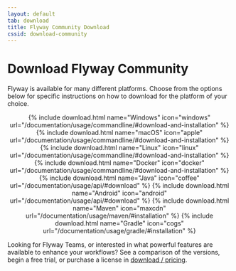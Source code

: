 ```yaml
---
layout: default
tab: download
title: Flyway Community Download
cssid: download-community
---
```


# Download Flyway Community

Flyway is available for many different platforms. Choose from the options below for specific instructions on how to download for the platform of your choice.

<div class="row" style="text-align: center">
    <div class="col-md-2"></div>
    {% include download.html name="Windows" icon="windows" url="/documentation/usage/commandline/#download-and-installation" %}
    {% include download.html name="macOS" icon="apple" url="/documentation/usage/commandline/#download-and-installation" %}
    {% include download.html name="Linux" icon="linux" url="/documentation/usage/commandline/#download-and-installation" %}
    {% include download.html name="Docker" icon="docker" url="/documentation/usage/commandline/#download-and-installation" %}
</div>    
<div class="row" style="text-align: center">
    <div class="col-md-2"></div>
    {% include download.html name="Java" icon="coffee" url="/documentation/usage/api/#download" %}
    {% include download.html name="Android" icon="android" url="/documentation/usage/api/#download" %}
    {% include download.html name="Maven" icon="maxcdn" url="/documentation/usage/maven/#installation" %}
    {% include download.html name="Gradle" icon="cogs" url="/documentation/usage/gradle/#installation" %}
</div>

Looking for Flyway Teams, or interested in what powerful features are available to enhance your workflows? See a comparison of the versions, begin a free trial, or purchase a license in [download / pricing](/download).